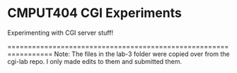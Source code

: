 # CMPUT404 CGI Experiments

Experimenting with CGI server stuff!

=================================================================
Note: The files in the lab-3 folder were copied over from the cgi-lab repo. I only made edits to them and submitted them.
